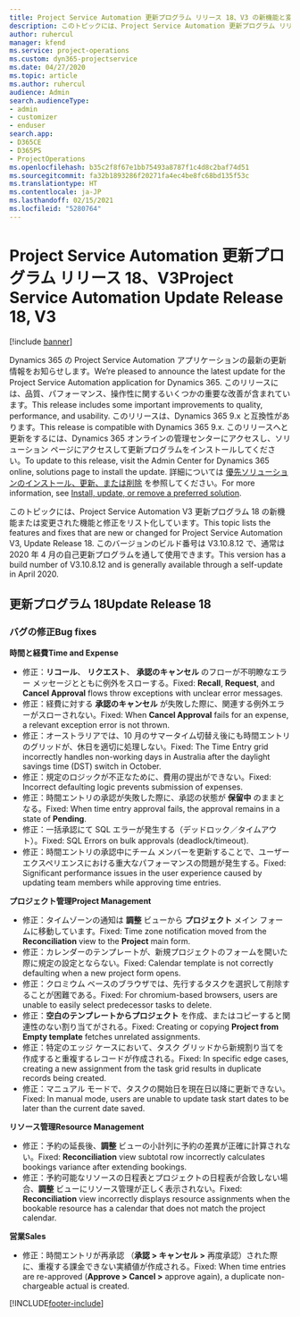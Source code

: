 ```yaml
---
title: Project Service Automation 更新プログラム リリース 18、V3 の新機能と変更点
description: このトピックには、Project Service Automation 更新プログラム リリース 18、V3 で利用可能な機能と修正をリスト化しています。
author: ruhercul
manager: kfend
ms.service: project-operations
ms.custom: dyn365-projectservice
ms.date: 04/27/2020
ms.topic: article
ms.author: ruhercul
audience: Admin
search.audienceType:
- admin
- customizer
- enduser
search.app:
- D365CE
- D365PS
- ProjectOperations
ms.openlocfilehash: b35c2f8f67e1bb75493a8787f1c4d8c2baf74d51
ms.sourcegitcommit: fa32b1893286f20271fa4ec4be8fc68bd135f53c
ms.translationtype: HT
ms.contentlocale: ja-JP
ms.lasthandoff: 02/15/2021
ms.locfileid: "5280764"
---
```

# <a name="project-service-automation-update-release-18-v3"></a><span data-ttu-id="4a107-103">Project Service Automation 更新プログラム リリース 18、V3</span><span class="sxs-lookup"><span data-stu-id="4a107-103">Project Service Automation Update Release 18, V3</span></span>

[!include [banner](../includes/psa-now-project-operations.md)]

<span data-ttu-id="4a107-104">Dynamics 365 の Project Service Automation アプリケーションの最新の更新情報をお知らせします。</span><span class="sxs-lookup"><span data-stu-id="4a107-104">We’re pleased to announce the latest update for the Project Service Automation application for Dynamics 365.</span></span> <span data-ttu-id="4a107-105">このリリースには、品質、パフォーマンス、操作性に関するいくつかの重要な改善が含まれています。</span><span class="sxs-lookup"><span data-stu-id="4a107-105">This release includes some important improvements to quality, performance, and usability.</span></span> <span data-ttu-id="4a107-106">このリリースは、Dynamics 365 9.x と互換性があります。</span><span class="sxs-lookup"><span data-stu-id="4a107-106">This release is compatible with Dynamics 365 9.x.</span></span> <span data-ttu-id="4a107-107">このリリースへと更新をするには、Dynamics 365 オンラインの管理センターにアクセスし、ソリューション ページにアクセスして更新プログラムをインストールしてください。</span><span class="sxs-lookup"><span data-stu-id="4a107-107">To update to this release, visit the Admin Center for Dynamics 365 online, solutions page to install the update.</span></span> <span data-ttu-id="4a107-108">詳細については [優先ソリューションのインストール、更新、または削除](https://docs.microsoft.com/power-platform/admin/install-remove-preferred-solution) を参照してください。</span><span class="sxs-lookup"><span data-stu-id="4a107-108">For more information, see [Install, update, or remove a preferred solution](https://docs.microsoft.com/power-platform/admin/install-remove-preferred-solution).</span></span>

<span data-ttu-id="4a107-109">このトピックには、Project Service Automation V3 更新プログラム 18 の新機能または変更された機能と修正をリスト化しています。</span><span class="sxs-lookup"><span data-stu-id="4a107-109">This topic lists the features and fixes that are new or changed for Project Service Automation V3, Update Release 18.</span></span> <span data-ttu-id="4a107-110">このバージョンのビルド番号は V3.10.8.12 で、通常は 2020 年 4 月の自己更新プログラムを通して使用できます。</span><span class="sxs-lookup"><span data-stu-id="4a107-110">This version has a build number of V3.10.8.12 and is generally available through a self-update in April 2020.</span></span>

## <a name="update-release-18"></a><span data-ttu-id="4a107-111">更新プログラム 18</span><span class="sxs-lookup"><span data-stu-id="4a107-111">Update Release 18</span></span>

### <a name="bug-fixes"></a><span data-ttu-id="4a107-112">バグの修正</span><span class="sxs-lookup"><span data-stu-id="4a107-112">Bug fixes</span></span>

<span data-ttu-id="4a107-113">**時間と経費**</span><span class="sxs-lookup"><span data-stu-id="4a107-113">**Time and Expense**</span></span>

- <span data-ttu-id="4a107-114">修正：**リコール**、 **リクエスト**、 **承認のキャンセル** のフローが不明瞭なエラー メッセージとともに例外をスローする。</span><span class="sxs-lookup"><span data-stu-id="4a107-114">Fixed: **Recall**, **Request**, and **Cancel Approval** flows throw exceptions with unclear error messages.</span></span>
- <span data-ttu-id="4a107-115">修正：経費に対する **承認のキャンセル** が失敗した際に、関連する例外エラーがスローされない。</span><span class="sxs-lookup"><span data-stu-id="4a107-115">Fixed: When **Cancel Approval** fails for an expense, a relevant exception error is not thrown.</span></span>
- <span data-ttu-id="4a107-116">修正：オーストラリアでは、10 月のサマータイム切替え後にも時間エントリのグリッドが、休日を適切に処理しない。</span><span class="sxs-lookup"><span data-stu-id="4a107-116">Fixed: The Time Entry grid incorrectly handles non-working days in Australia after the daylight savings time (DST) switch in October.</span></span>
- <span data-ttu-id="4a107-117">修正：規定のロジックが不正なために、費用の提出ができない。</span><span class="sxs-lookup"><span data-stu-id="4a107-117">Fixed: Incorrect defaulting logic prevents submission of expenses.</span></span>
- <span data-ttu-id="4a107-118">修正：時間エントリの承認が失敗した際に、承認の状態が **保留中** のままとなる。</span><span class="sxs-lookup"><span data-stu-id="4a107-118">Fixed: When time entry approval fails, the approval remains in a state of **Pending**.</span></span>
- <span data-ttu-id="4a107-119">修正：一括承認にて SQL エラーが発生する（デッドロック／タイムアウト）。</span><span class="sxs-lookup"><span data-stu-id="4a107-119">Fixed: SQL Errors on bulk approvals (deadlock/timeout).</span></span>
- <span data-ttu-id="4a107-120">修正：時間エントリの承認中にチーム メンバーを更新することで、ユーザー エクスペリエンスにおける重大なパフォーマンスの問題が発生する。</span><span class="sxs-lookup"><span data-stu-id="4a107-120">Fixed: Significant performance issues in the user experience caused by updating team members while approving time entries.</span></span>

<span data-ttu-id="4a107-121">**プロジェクト管理**</span><span class="sxs-lookup"><span data-stu-id="4a107-121">**Project Management**</span></span>

- <span data-ttu-id="4a107-122">修正：タイムゾーンの通知は **調整** ビューから **プロジェクト** メイン フォームに移動しています。</span><span class="sxs-lookup"><span data-stu-id="4a107-122">Fixed: Time zone notification moved from the **Reconciliation** view to the **Project** main form.</span></span>
- <span data-ttu-id="4a107-123">修正：カレンダーのテンプレートが、新規プロジェクトのフォームを開いた際に規定の設定とならない。</span><span class="sxs-lookup"><span data-stu-id="4a107-123">Fixed: Calendar template is not correctly defaulting when a new project form opens.</span></span>
- <span data-ttu-id="4a107-124">修正：クロミウム ベースのブラウザでは、先行するタスクを選択して削除することが困難である。</span><span class="sxs-lookup"><span data-stu-id="4a107-124">Fixed: For chromium-based browsers, users are unable to easily select predecessor tasks to delete.</span></span>
- <span data-ttu-id="4a107-125">修正：**空白のテンプレートからプロジェクト** を作成、またはコピーすると関連性のない割り当てがされる。</span><span class="sxs-lookup"><span data-stu-id="4a107-125">Fixed: Creating or copying **Project from Empty template** fetches unrelated assignments.</span></span>
- <span data-ttu-id="4a107-126">修正：特定のエッジ ケースにおいて、タスク グリッドから新規割り当てを作成すると重複するレコードが作成される。</span><span class="sxs-lookup"><span data-stu-id="4a107-126">Fixed: In specific edge cases, creating a new assignment from the task grid results in duplicate records being created.</span></span>
- <span data-ttu-id="4a107-127">修正：マニュアル モードで、タスクの開始日を現在日以降に更新できない。</span><span class="sxs-lookup"><span data-stu-id="4a107-127">Fixed: In manual mode, users are unable to update task start dates to be later than the current date saved.</span></span>

<span data-ttu-id="4a107-128">**リソース管理**</span><span class="sxs-lookup"><span data-stu-id="4a107-128">**Resource Management**</span></span>

- <span data-ttu-id="4a107-129">修正：予約の延長後、**調整** ビューの小計列に予約の差異が正確に計算されない。</span><span class="sxs-lookup"><span data-stu-id="4a107-129">Fixed: **Reconciliation** view subtotal row incorrectly calculates bookings variance after extending bookings.</span></span>
- <span data-ttu-id="4a107-130">修正：予約可能なリソースの日程表とプロジェクトの日程表が合致しない場合、**調整** ビューにリソース管理が正しく表示されない。</span><span class="sxs-lookup"><span data-stu-id="4a107-130">Fixed: **Reconciliation** view incorrectly displays resource assignments when the bookable resource has a calendar that does not match the project calendar.</span></span>

<span data-ttu-id="4a107-131">**営業**</span><span class="sxs-lookup"><span data-stu-id="4a107-131">**Sales**</span></span>

- <span data-ttu-id="4a107-132">修正：時間エントリが再承認 （**承認 > キャンセル >** 再度承認）された際に、重複する課金できない実績値が作成される。</span><span class="sxs-lookup"><span data-stu-id="4a107-132">Fixed: When time entries are re-approved (**Approve > Cancel >** approve again), a duplicate non-chargeable actual is created.</span></span>


[!INCLUDE[footer-include](../includes/footer-banner.md)]